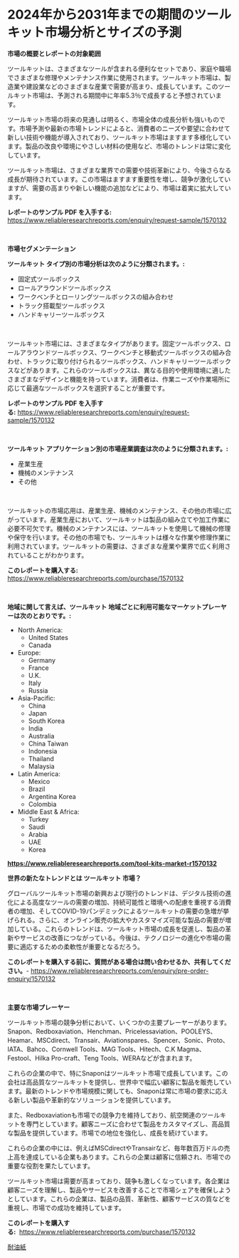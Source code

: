 <p><h1>2024年から2031年までの期間のツールキット市場分析とサイズの予測</h1></p><p><strong>市場の概要とレポートの対象範囲</strong></p>
<p><p>ツールキットは、さまざまなツールが含まれる便利なセットであり、家庭や職場でさまざまな修理やメンテナンス作業に使用されます。ツールキット市場は、製造業や建設業などのさまざまな産業で需要が高まり、成長しています。このツールキット市場は、予測される期間中に年率5.3％で成長すると予想されています。</p><p>ツールキット市場の将来の見通しは明るく、市場全体の成長分析も強いものです。市場予測や最新の市場トレンドによると、消費者のニーズや要望に合わせて新しい技術や機能が導入されており、ツールキット市場はますます多様化しています。製品の改良や環境にやさしい材料の使用など、市場のトレンドは常に変化しています。</p><p>ツールキット市場は、さまざまな業界での需要や技術革新により、今後さらなる成長が期待されています。この市場はますます重要性を増し、競争が激化していますが、需要の高まりや新しい機能の追加などにより、市場は着実に拡大しています。</p></p>
<p><strong>レポートのサンプル PDF を入手する:</strong> <a href="https://www.reliableresearchreports.com/enquiry/request-sample/1570132">https://www.reliableresearchreports.com/enquiry/request-sample/1570132</a></p>
<p>&nbsp;</p>
<p><strong>市場セグメンテーション</strong></p>
<p><strong>ツールキット タイプ別の市場分析は次のように分類されます。:</strong></p>
<p><ul><li>固定式ツールボックス</li><li>ロールアラウンドツールボックス</li><li>ワークベンチとローリングツールボックスの組み合わせ</li><li>トラック搭載型ツールボックス</li><li>ハンドキャリーツールボックス</li></ul></p>
<p>&nbsp;</p>
<p><p>ツールキット市場には、さまざまなタイプがあります。固定ツールボックス、ロールアラウンドツールボックス、ワークベンチと移動式ツールボックスの組み合わせ、トラックに取り付けられるツールボックス、ハンドキャリーツールボックスなどがあります。これらのツールボックスは、異なる目的や使用環境に適したさまざまなデザインと機能を持っています。消費者は、作業ニーズや作業場所に応じて最適なツールボックスを選択することが重要です。</p></p>
<p><strong>レポートのサンプル PDF を入手する:</strong>&nbsp;<a href="https://www.reliableresearchreports.com/enquiry/request-sample/1570132">https://www.reliableresearchreports.com/enquiry/request-sample/1570132</a></p>
<p>&nbsp;</p>
<p><strong> ツールキット アプリケーション別の市場産業調査は次のように分類されます。:</strong></p>
<p><ul><li>産業生産</li><li>機械のメンテナンス</li><li>その他</li></ul></p>
<p>&nbsp;</p>
<p><p>ツールキットの市場応用は、産業生産、機械のメンテナンス、その他の市場に広がっています。産業生産において、ツールキットは製品の組み立てや加工作業に必要不可欠です。機械のメンテナンスには、ツールキットを使用して機械の修理や保守を行います。その他の市場でも、ツールキットは様々な作業や修理作業に利用されています。ツールキットの需要は、さまざまな産業や業界で広く利用されていることがわかります。</p></p>
<p><strong>このレポートを購入する:</strong>&nbsp; <a href="https://www.reliableresearchreports.com/purchase/1570132">https://www.reliableresearchreports.com/purchase/1570132</a></p>
<p>&nbsp;</p>
<p><strong>地域に関して言えば、ツールキット 地域ごとに利用可能なマーケットプレーヤーは次のとおりです。:</strong></p>
<p><ul>
    <li>
        North America:
        <ul>
            <li>United States</li>
            <li>Canada</li>
        </ul>
    </li>
    <li>
        Europe:
        <ul>
            <li>Germany</li>
            <li>France</li>
            <li>U.K.</li>
            <li>Italy</li>
            <li>Russia</li>
        </ul>
    </li>
    <li>
        Asia-Pacific:
        <ul>
            <li>China</li>
            <li>Japan</li>
            <li>South Korea</li>
            <li>India</li>
            <li>Australia</li>
            <li>China Taiwan</li>
            <li>Indonesia</li>
            <li>Thailand</li>
            <li>Malaysia</li>
        </ul>
    </li>
    <li>
        Latin America:
        <ul>
            <li>Mexico</li>
            <li>Brazil</li>
            <li>Argentina Korea</li>
            <li>Colombia</li>
        </ul>
    </li>
    <li>
        Middle East & Africa:
        <ul>
            <li>Turkey</li>
            <li>Saudi</li>
            <li>Arabia</li>
            <li>UAE</li>
            <li>Korea</li>
        </ul>
    </li>
    </ul></p>
<p><strong><a href="https://www.reliableresearchreports.com/tool-kits-market-r1570132">https://www.reliableresearchreports.com/tool-kits-market-r1570132</a></strong>&nbsp;</p>
<p><strong>世界の新たなトレンドとは ツールキット 市場？</strong></p>
<p><p>グローバルツールキット市場の新興および現行のトレンドは、デジタル技術の進化による高度なツールの需要の増加、持続可能性と環境への配慮を重視する消費者の増加、そしてCOVID-19パンデミックによるツールキットの需要の急増が挙げられる。さらに、オンライン販売の拡大やカスタマイズ可能な製品の需要が増加している。これらのトレンドは、ツールキット市場の成長を促進し、製品の革新やサービスの改善につながっている。今後は、テクノロジーの進化や市場の需要に適応するための柔軟性が重要となるだろう。</p></p>
<p><strong>このレポートを購入する前に、質問がある場合は問い合わせるか、共有してください。</strong>- <a href="https://www.reliableresearchreports.com/enquiry/pre-order-enquiry/1570132">https://www.reliableresearchreports.com/enquiry/pre-order-enquiry/1570132</a></p>
<p>&nbsp;</p>
<p><strong>主要な市場プレーヤー</strong></p>
<p><p>ツールキット市場の競争分析において、いくつかの主要プレーヤーがあります。Snapon、Redboxaviation、Henchman、Pricelessaviation、POOLEYS、Heamar、MSCdirect、Transair、Aviationspares、Spencer、Sonic、Proto、IATA、Bahco、Cornwell Tools、MAG Tools、Hitech、C.K Magma、Festool、Hilka Pro-craft、Teng Tools、WERAなどが含まれます。</p><p>これらの企業の中で、特にSnaponはツールキット市場で成長しています。この会社は高品質なツールキットを提供し、世界中で幅広い顧客に製品を販売しています。最新のトレンドや市場規模に関しても、Snaponは常に市場の要求に応える新しい製品や革新的なソリューションを提供しています。</p><p>また、Redboxaviationも市場での競争力を維持しており、航空関連のツールキットを専門としています。顧客ニーズに合わせて製品をカスタマイズし、高品質な製品を提供しています。市場での地位を強化し、成長を続けています。</p><p>これらの企業の中には、例えばMSCdirectやTransairなど、毎年数百万ドルの売上高を達成している企業もあります。これらの企業は顧客に信頼され、市場での重要な役割を果たしています。</p><p>ツールキット市場は需要が高まっており、競争も激しくなっています。各企業は顧客ニーズを理解し、製品やサービスを改善することで市場シェアを確保しようとしています。これらの企業は、製品の品質、革新性、顧客サービスの質などを重視し、市場での成功を維持しています。</p></p>
<p><strong>このレポートを購入する:</strong>&nbsp;&nbsp;<a href="https://www.reliableresearchreports.com/purchase/1570132">https://www.reliableresearchreports.com/purchase/1570132</a></p>
<p><p><a href="https://github.com/vhemk0794148/Market-Research-Report-List-1/blob/main/463473038423.md">耐油紙</a></p></p>